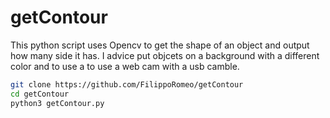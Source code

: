 # getContour
This python script uses Opencv to get the shape of an object and output how many side it has. 
I advice put objcets on a background with a different color and to use a to use a web cam with a usb camble. 
```bash
git clone https://github.com/FilippoRomeo/getContour
cd getContour
python3 getContour.py
```
